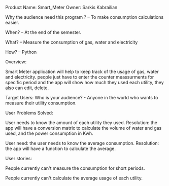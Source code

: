 Product Name: Smart_Meter Owner: Sarkis Kabrailian

Why the audience need this program ? – To make consumption calculations easier.

When? – At the end of the semester.

What? – Measure the consumption of gas, water and electricity

How? – Python

Overview:

Smart Meter application will help  to keep track of the usage of gas, water and electricity. people just have to enter the counter meassurments for specific period and the app will show how much they used each utility, they also can edit, delete.

Target Users: Who is your audience? - Anyone in the world who wants to measure their utility consumption.

User Problems Solved:

User needs to know the amount of each utility they used. Resolution: the app will have a conversion matrix to calculate the volume of water and gas used, and the power consumption in Kwh.

User need: the user needs to know the average consumption. Resolution: the app will have a function to calculate the average.

User stories:

People currently can't measure the consumption for short periods.

People currently can't calculate the average usage of each utility.
